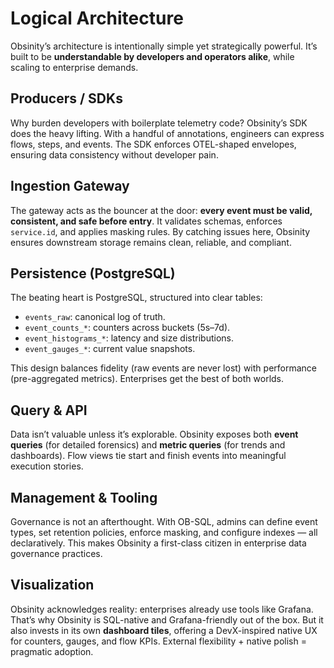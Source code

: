 # Logical Architecture

Obsinity’s architecture is intentionally simple yet strategically powerful. It’s built to be **understandable by developers and operators alike**, while scaling to enterprise demands.

## Producers / SDKs
Why burden developers with boilerplate telemetry code? Obsinity’s SDK does the heavy lifting. With a handful of annotations, engineers can express flows, steps, and events. The SDK enforces OTEL-shaped envelopes, ensuring data consistency without developer pain.

## Ingestion Gateway
The gateway acts as the bouncer at the door: **every event must be valid, consistent, and safe before entry**. It validates schemas, enforces `service.id`, and applies masking rules. By catching issues here, Obsinity ensures downstream storage remains clean, reliable, and compliant.

## Persistence (PostgreSQL)
The beating heart is PostgreSQL, structured into clear tables:
- `events_raw`: canonical log of truth.
- `event_counts_*`: counters across buckets (5s–7d).
- `event_histograms_*`: latency and size distributions.
- `event_gauges_*`: current value snapshots.

This design balances fidelity (raw events are never lost) with performance (pre-aggregated metrics). Enterprises get the best of both worlds.

## Query & API
Data isn’t valuable unless it’s explorable. Obsinity exposes both **event queries** (for detailed forensics) and **metric queries** (for trends and dashboards). Flow views tie start and finish events into meaningful execution stories.

## Management & Tooling
Governance is not an afterthought. With OB-SQL, admins can define event types, set retention policies, enforce masking, and configure indexes — all declaratively. This makes Obsinity a first-class citizen in enterprise data governance practices.

## Visualization
Obsinity acknowledges reality: enterprises already use tools like Grafana. That’s why Obsinity is SQL-native and Grafana-friendly out of the box. But it also invests in its own **dashboard tiles**, offering a DevX-inspired native UX for counters, gauges, and flow KPIs. External flexibility + native polish = pragmatic adoption.

